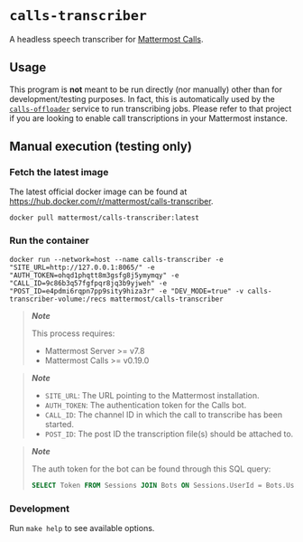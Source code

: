 # `calls-transcriber`

A headless speech transcriber for [Mattermost Calls](https://github.com/mattermost/mattermost-plugin-calls).

## Usage

This program is **not** meant to be run directly (nor manually) other than for development/testing purposes. In fact, this is automatically used by the [`calls-offloader`](https://github.com/mattermost/calls-offloader) service to run transcribing jobs. Please refer to that project if you are looking to enable call transcriptions in your Mattermost instance.

## Manual execution (testing only)

### Fetch the latest image

The latest official docker image can be found at https://hub.docker.com/r/mattermost/calls-transcriber.

```
docker pull mattermost/calls-transcriber:latest
```

### Run the container

```
docker run --network=host --name calls-transcriber -e "SITE_URL=http://127.0.0.1:8065/" -e "AUTH_TOKEN=ohqd1phqtt8m3gsfg8j5ymymqy" -e "CALL_ID=9c86b3q57fgfpqr8jq3b9yjweh" -e "POST_ID=e4pdmi6rqpn7pp9sity9hiza3r" -e "DEV_MODE=true" -v calls-transcriber-volume:/recs mattermost/calls-transcriber
```

> **_Note_** 
>
> This process requires:
>  - Mattermost Server >= v7.8
>  - Mattermost Calls >= v0.19.0

> **_Note_**
> - `SITE_URL`: The URL pointing to the Mattermost installation.
> - `AUTH_TOKEN`: The authentication token for the Calls bot.
> - `CALL_ID`: The channel ID in which the call to transcribe has been started.
> - `POST_ID`: The post ID the transcription file(s) should be attached to.

> **_Note_**
>
> The auth token for the bot can be found through this SQL query:
> ```sql
> SELECT Token FROM Sessions JOIN Bots ON Sessions.UserId = Bots.UserId AND Bots.OwnerId = 'com.mattermost.calls' ORDER BY Sessions.CreateAt DESC LIMIT 1;
> ```

### Development

Run `make help` to see available options.
